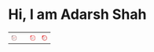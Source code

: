 # Hi, I am Adarsh Shah
<style>
  img{
    height:10px;
    width:10px;
  }
</style>
<table border="0">
<tr>
<td>
<img src="https://github.com/AdarshShah/AboutMe/blob/master/images/oracle-certified-associate-java-se-7-programmer.png?raw=true"/>
<td>
  <td>
<img src="https://github.com/AdarshShah/AboutMe/blob/master/images/oracle-certified-professional-java-se-7-programmer.png?raw=true"/>
  </td>
  <td>
<img src="https://github.com/AdarshShah/AboutMe/blob/master/images/oracle-certified-expert-java-ee-6-web-component-developer.png?raw=true"/>
  </td>
</tr>
</table>
